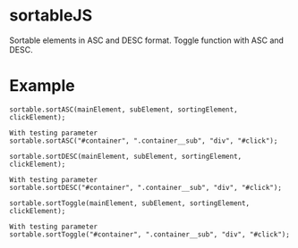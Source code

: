 # sortableJS

Sortable elements in ASC and DESC format. 
Toggle function with ASC and DESC.

# Example

```code
sortable.sortASC(mainElement, subElement, sortingElement, clickElement);

With testing parameter
sortable.sortASC("#container", ".container__sub", "div", "#click");

sortable.sortDESC(mainElement, subElement, sortingElement, clickElement);

With testing parameter
sortable.sortDESC("#container", ".container__sub", "div", "#click");

sortable.sortToggle(mainElement, subElement, sortingElement, clickElement);

With testing parameter
sortable.sortToggle("#container", ".container__sub", "div", "#click");

```